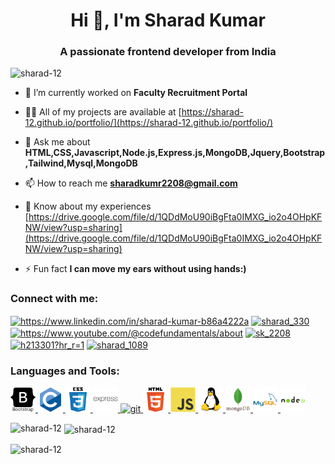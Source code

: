 <h1 align="center">Hi 👋, I'm Sharad Kumar</h1>
<h3 align="center">A passionate frontend developer from India</h3>

<p align="left"> <img src="https://komarev.com/ghpvc/?username=sharad-12&label=Profile%20views&color=0e75b6&style=flat" alt="sharad-12" /> </p>

- 🔭 I’m currently worked on **Faculty Recruitment Portal**

- 👨‍💻 All of my projects are available at [https://sharad-12.github.io/portfolio/](https://sharad-12.github.io/portfolio/)

- 💬 Ask me about **HTML,CSS,Javascript,Node.js,Express.js,MongoDB,Jquery,Bootstrap,Tailwind,Mysql,MongoDB**

- 📫 How to reach me **sharadkumr2208@gmail.com**

- 📄 Know about my experiences [https://drive.google.com/file/d/1QDdMoU90iBgFta0IMXG_io2o4OHpKFNW/view?usp=sharing](https://drive.google.com/file/d/1QDdMoU90iBgFta0IMXG_io2o4OHpKFNW/view?usp=sharing)

- ⚡ Fun fact **I can move my ears without using hands:)**

<h3 align="left">Connect with me:</h3>
<p align="left">
<a href="https://linkedin.com/in/https://www.linkedin.com/in/sharad-kumar-b86a4222a" target="blank"><img align="center" src="https://raw.githubusercontent.com/rahuldkjain/github-profile-readme-generator/master/src/images/icons/Social/linked-in-alt.svg" alt="https://www.linkedin.com/in/sharad-kumar-b86a4222a" height="30" width="40" /></a>
<a href="https://instagram.com/sharad_330" target="blank"><img align="center" src="https://raw.githubusercontent.com/rahuldkjain/github-profile-readme-generator/master/src/images/icons/Social/instagram.svg" alt="sharad_330" height="30" width="40" /></a>
<a href="https://www.youtube.com/c/https://www.youtube.com/@codefundamentals/about" target="blank"><img align="center" src="https://raw.githubusercontent.com/rahuldkjain/github-profile-readme-generator/master/src/images/icons/Social/youtube.svg" alt="https://www.youtube.com/@codefundamentals/about" height="30" width="40" /></a>
<a href="https://www.codechef.com/users/sk_2208" target="blank"><img align="center" src="https://cdn.jsdelivr.net/npm/simple-icons@3.1.0/icons/codechef.svg" alt="sk_2208" height="30" width="40" /></a>
<a href="https://www.hackerrank.com/h213301?hr_r=1" target="blank"><img align="center" src="https://raw.githubusercontent.com/rahuldkjain/github-profile-readme-generator/master/src/images/icons/Social/hackerrank.svg" alt="h213301?hr_r=1" height="30" width="40" /></a>
<a href="https://www.leetcode.com/sharad_1089" target="blank"><img align="center" src="https://raw.githubusercontent.com/rahuldkjain/github-profile-readme-generator/master/src/images/icons/Social/leet-code.svg" alt="sharad_1089" height="30" width="40" /></a>
</p>

<h3 align="left">Languages and Tools:</h3>
<p align="left"> <a href="https://getbootstrap.com" target="_blank" rel="noreferrer"> <img src="https://raw.githubusercontent.com/devicons/devicon/master/icons/bootstrap/bootstrap-plain-wordmark.svg" alt="bootstrap" width="40" height="40"/> </a> <a href="https://www.cprogramming.com/" target="_blank" rel="noreferrer"> <img src="https://raw.githubusercontent.com/devicons/devicon/master/icons/c/c-original.svg" alt="c" width="40" height="40"/> </a> <a href="https://www.w3schools.com/css/" target="_blank" rel="noreferrer"> <img src="https://raw.githubusercontent.com/devicons/devicon/master/icons/css3/css3-original-wordmark.svg" alt="css3" width="40" height="40"/> </a> <a href="https://expressjs.com" target="_blank" rel="noreferrer"> <img src="https://raw.githubusercontent.com/devicons/devicon/master/icons/express/express-original-wordmark.svg" alt="express" width="40" height="40"/> </a> <a href="https://git-scm.com/" target="_blank" rel="noreferrer"> <img src="https://www.vectorlogo.zone/logos/git-scm/git-scm-icon.svg" alt="git" width="40" height="40"/> </a> <a href="https://www.w3.org/html/" target="_blank" rel="noreferrer"> <img src="https://raw.githubusercontent.com/devicons/devicon/master/icons/html5/html5-original-wordmark.svg" alt="html5" width="40" height="40"/> </a> <a href="https://developer.mozilla.org/en-US/docs/Web/JavaScript" target="_blank" rel="noreferrer"> <img src="https://raw.githubusercontent.com/devicons/devicon/master/icons/javascript/javascript-original.svg" alt="javascript" width="40" height="40"/> </a> <a href="https://www.linux.org/" target="_blank" rel="noreferrer"> <img src="https://raw.githubusercontent.com/devicons/devicon/master/icons/linux/linux-original.svg" alt="linux" width="40" height="40"/> </a> <a href="https://www.mongodb.com/" target="_blank" rel="noreferrer"> <img src="https://raw.githubusercontent.com/devicons/devicon/master/icons/mongodb/mongodb-original-wordmark.svg" alt="mongodb" width="40" height="40"/> </a> <a href="https://www.mysql.com/" target="_blank" rel="noreferrer"> <img src="https://raw.githubusercontent.com/devicons/devicon/master/icons/mysql/mysql-original-wordmark.svg" alt="mysql" width="40" height="40"/> </a> <a href="https://nodejs.org" target="_blank" rel="noreferrer"> <img src="https://raw.githubusercontent.com/devicons/devicon/master/icons/nodejs/nodejs-original-wordmark.svg" alt="nodejs" width="40" height="40"/> </a> </p>

<p><img align="left" src="https://github-readme-stats.vercel.app/api/top-langs?username=sharad-12&show_icons=true&locale=en&layout=compact" alt="sharad-12" /></p>

<p>&nbsp;<img align="center" src="https://github-readme-stats.vercel.app/api?username=sharad-12&show_icons=true&locale=en" alt="sharad-12" /></p>

<p><img align="center" src="https://github-readme-streak-stats.herokuapp.com/?user=sharad-12&" alt="sharad-12" /></p>


